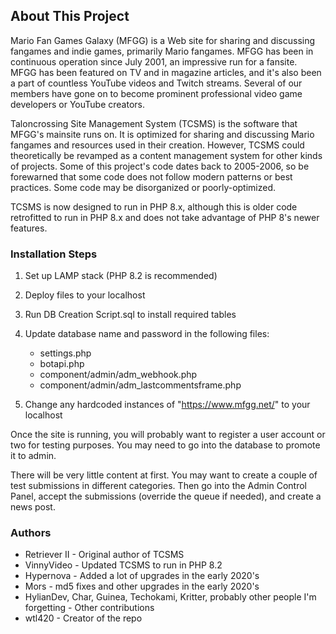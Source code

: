 ## About This Project
Mario Fan Games Galaxy (MFGG) is a Web site for sharing and discussing fangames and indie games, primarily Mario fangames. MFGG has been in continuous operation since July 2001, an impressive run for a fansite. MFGG has been featured on TV and in magazine articles, and it's also been a part of countless YouTube videos and Twitch streams. Several of our members have gone on to become prominent professional video game developers or YouTube creators.

Taloncrossing Site Management System (TCSMS) is the software that MFGG's mainsite runs on. It is optimized for sharing and discussing Mario fangames and resources used in their creation. However, TCSMS could theoretically be revamped as a content management system for other kinds of projects. Some of this project's code dates back to 2005-2006, so be forewarned that some code does not follow modern patterns or best practices. Some code may be disorganized or poorly-optimized.

TCSMS is now designed to run in PHP 8.x, although this is older code retrofitted to run in PHP 8.x and does not take advantage of PHP 8's newer features.

### Installation Steps

1. Set up LAMP stack (PHP 8.2 is recommended)

2. Deploy files to your localhost

3. Run DB Creation Script.sql to install required tables

4. Update database name and password in the following files:

	* settings.php
	* botapi.php
	* component/admin/adm_webhook.php
	* component/admin/adm_lastcommentsframe.php

5. Change any hardcoded instances of "https://www.mfgg.net/" to your localhost

Once the site is running, you will probably want to register a user account or two for testing purposes. You may need to go into the database to promote it to admin.

There will be very little content at first. You may want to create a couple of test submissions in different categories. Then go into the Admin Control Panel, accept the submissions (override the queue if needed), and create a news post.

### Authors

- Retriever II - Original author of TCSMS
- VinnyVideo - Updated TCSMS to run in PHP 8.2
- Hypernova - Added a lot of upgrades in the early 2020's
- Mors - md5 fixes and other upgrades in the early 2020's
- HylianDev, Char, Guinea, Techokami, Kritter, probably other people I'm forgetting - Other contributions
- wtl420 - Creator of the repo